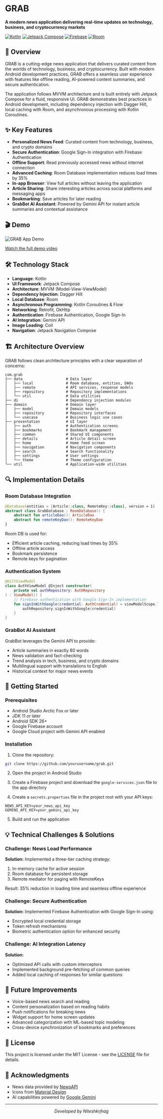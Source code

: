 # GRAB
<p>
<b>A modern news application delivering real-time updates on technology, business, and cryptocurrency markets</b>
</p>

[![Kotlin](https://img.shields.io/badge/Kotlin-1.9.0-blue.svg)](https://kotlinlang.org/)
[![Jetpack Compose](https://img.shields.io/badge/Jetpack%20Compose-Latest-green.svg)](https://developer.android.com/jetpack/compose)
[![Firebase](https://img.shields.io/badge/Firebase-Latest-orange.svg)](https://firebase.google.com/)
[![Room](https://img.shields.io/badge/Room-2.6.1-yellow.svg)](https://developer.android.com/training/data-storage/room)

## 📱 Overview

GRAB is a cutting-edge news application that delivers curated content from the worlds of technology, business, and cryptocurrency. Built with modern Android development practices, GRAB offers a seamless user experience with features like offline reading, AI-powered content summaries, and secure authentication.

The application follows MVVM architecture and is built entirely with Jetpack Compose for a fluid, responsive UI. GRAB demonstrates best practices in Android development, including dependency injection with Dagger Hilt, local caching with Room, and asynchronous processing with Kotlin Coroutines.

## ✨ Key Features

- **Personalized News Feed**: Curated content from technology, business, and crypto domains
- **Secure Authentication**: Google Sign-In integration with Firebase Authentication
- **Offline Support**: Read previously accessed news without internet connection
- **Advanced Caching**: Room Database implementation reduces load times by 35%
- **In-app Browser**: View full articles without leaving the application
- **Article Sharing**: Share interesting articles across social platforms and messaging apps
- **Bookmarking**: Save articles for later reading
- **GrabBot AI Assistant**: Powered by Gemini API for instant article summaries and contextual assistance

## 🎬 Demo

![GRAB App Demo](https://github.com/user-attachments/assets/2f2070fc-114d-4310-abae-bb0ba86dfa3c)

[Watch the full demo video](https://github.com/user-attachments/assets/2f2070fc-114d-4310-abae-bb0ba86dfa3c)

## 🛠️ Technology Stack

- **Language**: Kotlin
- **UI Framework**: Jetpack Compose
- **Architecture**: MVVM (Model-View-ViewModel)
- **Dependency Injection**: Dagger Hilt
- **Local Database**: Room
- **Asynchronous Programming**: Kotlin Coroutines & Flow
- **Networking**: Retrofit, OkHttp
- **Authentication**: Firebase Authentication, Google Sign-In
- **AI Integration**: Gemini API
- **Image Loading**: Coil
- **Navigation**: Jetpack Navigation Compose

## 🏗️ Architecture Overview

GRAB follows clean architecture principles with a clear separation of concerns:

```
com.grab
├── data                    # Data layer
│   ├── local               # Room database, entities, DAOs
│   ├── remote              # API services, response models
│   ├── repository          # Repository implementations
│   └── util                # Data utilities
├── di                      # Dependency injection modules
├── domain                  # Domain layer
│   ├── model               # Domain models
│   ├── repository          # Repository interfaces
│   └── usecase             # Business logic use cases
├── presentation            # UI layer
│   ├── auth                # Authentication screens
│   ├── bookmarks           # Bookmark management
│   ├── common              # Shared UI components
│   ├── details             # Article detail screen
│   ├── home                # Home feed screen
│   ├── navigation          # Navigation components
│   ├── search              # Search functionality
│   ├── settings            # User settings
│   └── theme               # Theme configuration
└── util                    # Application-wide utilities
```

## 🔍 Implementation Details

### Room Database Integration

```kotlin
@Database(entities = [Article::class, RemoteKey::class], version = 1)
abstract class GrabDatabase : RoomDatabase() {
    abstract fun articleDao(): ArticleDao
    abstract fun remoteKeyDao(): RemoteKeyDao
}
```

Room DB is used for:
- Efficient article caching, reducing load times by 35%
- Offline article access
- Bookmark persistence
- Remote keys for pagination

### Authentication System

```kotlin
@HiltViewModel
class AuthViewModel @Inject constructor(
    private val authRepository: AuthRepository
) : ViewModel() {
    // Firebase authentication with Google Sign-In implementation
    fun signInWithGoogle(credential: AuthCredential) = viewModelScope.launch {
        authRepository.signInWithGoogle(credential)
    }
}
```

### GrabBot AI Assistant

GrabBot leverages the Gemini API to provide:
- Article summaries in exactly 80 words
- News validation and fact-checking
- Trend analysis in tech, business, and crypto domains
- Multilingual support with translations to English
- Historical context for major news events

## 🚀 Getting Started

### Prerequisites

- Android Studio Arctic Fox or later
- JDK 11 or later
- Android SDK 26+
- Google Firebase account
- Google Cloud project with Gemini API enabled

### Installation

1. Clone the repository:
```bash
git clone https://github.com/yourusername/grab.git
```

2. Open the project in Android Studio

3. Create a Firebase project and download the `google-services.json` file to the app directory

4. Create a `secrets.properties` file in the project root with your API keys:
```properties
NEWS_API_KEY=your_news_api_key
GEMINI_API_KEY=your_gemini_api_key
```

5. Build and run the application

## 💡 Technical Challenges & Solutions

### Challenge: News Load Performance

**Solution:** Implemented a three-tier caching strategy:
1. In-memory cache for active session
2. Room database for persistent storage
3. Remote mediator for paging with RemoteKeys

Result: 35% reduction in loading time and seamless offline experience

### Challenge: Secure Authentication

**Solution:** Implemented Firebase Authentication with Google Sign-In using:
- Encrypted local credential storage
- Token refresh mechanisms
- Biometric authentication option for enhanced security

### Challenge: AI Integration Latency

**Solution:** 
- Optimized API calls with custom interceptors
- Implemented background pre-fetching of common queries
- Added local caching of responses for similar questions

## 🔮 Future Improvements

- Voice-based news search and reading
- Content personalization based on reading habits
- Push notifications for breaking news
- Widget support for home screen updates
- Advanced categorization with ML-based topic modeling
- Cross-device synchronization of bookmarks and preferences

## 📝 License

This project is licensed under the MIT License - see the [LICENSE](LICENSE) file for details.

## 👥 Acknowledgments

- News data provided by [NewsAPI](https://newsapi.org)
- Icons from [Material Design](https://material.io/design)
- AI capabilities powered by [Google Gemini](https://ai.google.dev)

---

<p align="center">
  <i>Developed by Niteshkrjhag</i>
</p>
